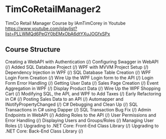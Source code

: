 # TimCoRetailManager2
TimCo Retail Manager Course by IAmTimCorey in Youtube https://www.youtube.com/playlist?list=PLLWMQd6PeGY0bEMxObA6dtYXuJOGfxSPx

## Course Structure
Creating a WebAPI with Authentication 	(/)
Configuring Swagger in WebAPI 			(/)
Added SQL Database Project				(/)
WPF with MVVM Project Setup				(/)
Dependency Injection in WPF				(/)
SQL Database Table Creation				(/)
WPF Login Form Creation					(/)
Wire Up the WPF Login form to the API	(/)
Login Form Error Handling				(/)
Getting User Data 						(/)
Sales Page Creation						(/)
Event Aggregation in WPF				(/)
Display Product Data 					(/)
Wire Up the WPF Shopping Cart			(/)
Modifying SQL, the API, and WPF to Add Taxes	(/)
Early Refactoring in C#					(/)
Posting Sales Data to an API			(/)
Automapper and INotifyPropertyChanged	(/)
C# Debugging and Clean Up				(/)
SQL Transactions in C# using Dapper		(/)
SQL Transaction Bug Fix					(/)
Admin Endpoints in WebAPI				(/)
Adding Roles to the API					(/)
User Permissions and Error Handling		(/)
Displaying Users and Groups/Roles		(/)
Managing User Roles						(/)
Upgrading to .NET Core: Front-End Class Library	(/)
Upgrading to .NET Core: Back-End Class Library	(/)
	